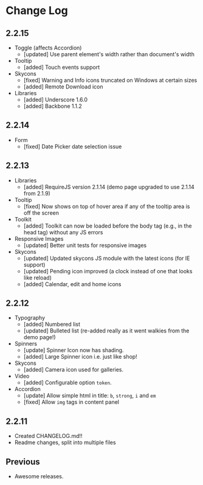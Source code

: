 # Change Log

## 2.2.15

  * Toggle (affects Accordion)
    * [updated] Use parent element's width rather than document's width
  * Tooltip
    * [added] Touch events support
  * Skycons
    * [fixed] Warning and Info icons truncated on Windows at certain sizes
    * [added] Remote Download icon
  * Libraries
    * [added] Underscore 1.6.0
    * [added] Backbone 1.1.2

## 2.2.14

  * Form
    * [fixed] Date Picker date selection issue

## 2.2.13

  * Libraries
    * [added] RequireJS version 2.1.14 (demo page upgraded to use 2.1.14 from 2.1.9)
  * Tooltip 
    * [fixed] Now shows on top of hover area if any of the tooltip area is off the screen
  * Toolkit
    * [added] Toolkit can now be loaded before the body tag (e.g., in the head tag) without any JS errors
  * Responsive Images
    * [updated] Better unit tests for responsive images
  * Skycons
    * [updated] Updated skycons JS module with the latest icons (for IE support)
    * [updated] Pending icon improved (a clock instead of one that looks like reload)
    * [added] Calendar, edit and home icons

## 2.2.12

 * Typography
    * [added] Numbered list
    * [updated] Bulleted list (re-added really as it went walkies from the demo page!)
 * Spinners
    * [update] Spinner Icon now has shading.
    * [added] Large Spinner icon i.e. just like shop!
 * Skycons
    * [added] Camera icon used for galleries.
 * Video
    * [added] Configurable option `token`.
 * Accordion
    * [update] Allow simple html in title: `b`, `strong`, `i` and `em`
    * [fixed] Allow `img` tags in content panel

## 2.2.11

  * Created CHANGELOG.md!!
  * Readme changes, split into multiple files

## Previous

 * Awesome releases.
